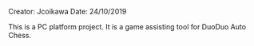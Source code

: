 Creator: Jcoikawa
Date: 24/10/2019

This is a PC platform project. It is a game assisting tool for DuoDuo Auto Chess.